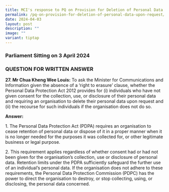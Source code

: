 ```yaml
---
title: MCI's response to PQ on Provision for Deletion of Personal Data Upon Request
permalink: /pq-on-provision-for-deletion-of-personal-data-upon-request/
date: 2024-04-03
layout: post
description: ""
image: ""
variant: tiptap
---
```

<h3>Parliament Sitting on 3 April 2024</h3>
<h3>QUESTION FOR WRITTEN ANSWER</h3>
<p><strong>27. Mr Chua Kheng Wee Louis:</strong> To ask the Minister for Communications
and Information given the absence of a ‘right to erasure’ clause, whether
the Personal Data Protection Act 2012 provides for (i) individuals who
have not given consent for the collection, use, or disclosure of their
personal data and requiring an organisation to delete their personal data
upon request and (ii) the recourse for such individuals if the organisation
does not do so.</p>
<p><strong>Answer:</strong>
</p>
<p>1. The Personal Data Protection Act (PDPA) requires an organisation to
cease retention of personal data or dispose of it in a proper manner when
it is no longer needed for the purposes it was collected for, or other
legitimate business or legal purpose.&nbsp;</p>
<p>2. This requirement applies regardless of whether consent had or had not
been given for the organisation’s collection, use or disclosure of personal
data. Retention limits under the PDPA sufficiently safeguard the further
use of an individual’s personal data. If the organisation does not adhere
to these requirements, the Personal Data Protection Commission (PDPC) has
the power to direct the organisation to destroy, or stop collecting, using,
or disclosing, the personal data concerned.</p>